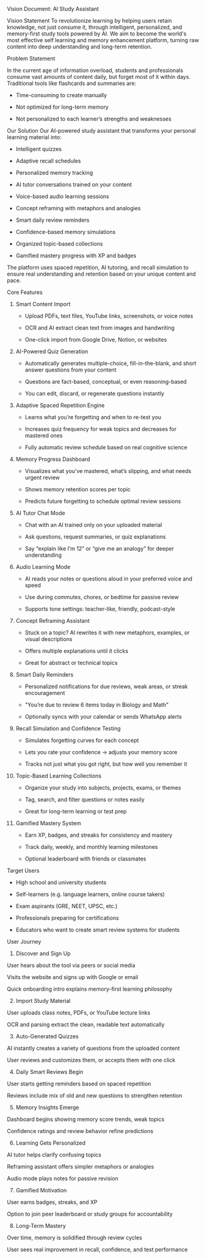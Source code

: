 Vision Document: AI Study Assistant



Vision Statement
To revolutionize learning by helping users retain knowledge, not just consume it, through intelligent, personalized, and memory-first study tools powered by AI.
We aim to become the world's most effective self learning and memory enhancement platform, turning raw content into deep understanding and long-term retention.

Problem Statement



In the current age of information overload, students and professionals consume vast amounts of content daily, but forget most of it within days.  
Traditional tools like flashcards and summaries are:

* Time-consuming to create manually

* Not optimized for long-term memory

* Not personalized to each learner’s strengths and weaknesses



Our Solution
Our AI-powered study assistant that transforms your personal learning material into:

* Intelligent quizzes

* Adaptive recall schedules

* Personalized memory tracking

* AI tutor conversations trained on your content

* Voice-based audio learning sessions

* Concept reframing with metaphors and analogies

* Smart daily review reminders

* Confidence-based memory simulations

* Organized topic-based collections

* Gamified mastery progress with XP and badges



The platform uses spaced repetition, AI tutoring, and recall simulation to ensure real understanding and retention based on your unique content and pace.



Core Features

1. Smart Content Import

   * Upload PDFs, text files, YouTube links, screenshots, or voice notes

   * OCR and AI extract clean text from images and handwriting

   * One-click import from Google Drive, Notion, or websites



1. AI-Powered Quiz Generation

   * Automatically generates multiple-choice, fill-in-the-blank, and short answer questions from your content

   * Questions are fact-based, conceptual, or even reasoning-based

   * You can edit, discard, or regenerate questions instantly



1. Adaptive Spaced Repetition Engine

   * Learns what you’re forgetting and when to re-test you

   * Increases quiz frequency for weak topics and decreases for mastered ones

   * Fully automatic review schedule based on real cognitive science



1. Memory Progress Dashboard

   * Visualizes what you’ve mastered, what’s slipping, and what needs urgent review

   * Shows memory retention scores per topic

   * Predicts future forgetting to schedule optimal review sessions



1. AI Tutor Chat Mode

   * Chat with an AI trained only on your uploaded material

   * Ask questions, request summaries, or quiz explanations

   * Say “explain like I’m 12” or “give me an analogy” for deeper understanding



1. Audio Learning Mode

   * AI reads your notes or questions aloud in your preferred voice and speed

   * Use during commutes, chores, or bedtime for passive review

   * Supports tone settings: teacher-like, friendly, podcast-style



1. Concept Reframing Assistant

   * Stuck on a topic? AI rewrites it with new metaphors, examples, or visual descriptions

   * Offers multiple explanations until it clicks

   * Great for abstract or technical topics



1. Smart Daily Reminders

   * Personalized notifications for due reviews, weak areas, or streak encouragement

   * "You’re due to review 6 items today in Biology and Math"

   * Optionally syncs with your calendar or sends WhatsApp alerts



1. Recall Simulation and Confidence Testing

   * Simulates forgetting curves for each concept

   * Lets you rate your confidence → adjusts your memory score

   * Tracks not just what you got right, but how well you remember it



1. Topic-Based Learning Collections

   * Organize your study into subjects, projects, exams, or themes

   * Tag, search, and filter questions or notes easily

   * Great for long-term learning or test prep



1. Gamified Mastery System

   * Earn XP, badges, and streaks for consistency and mastery

   * Track daily, weekly, and monthly learning milestones

   * Optional leaderboard with friends or classmates



Target Users

* High school and university students

* Self-learners (e.g. language learners, online course takers)

* Exam aspirants (GRE, NEET, UPSC, etc.)

* Professionals preparing for certifications

* Educators who want to create smart review systems for students



User Journey

1. Discover and Sign Up

User hears about the tool via peers or social media

Visits the website and signs up with Google or email

Quick onboarding intro explains memory-first learning philosophy



2. Import Study Material

User uploads class notes, PDFs, or YouTube lecture links

OCR and parsing extract the clean, readable text automatically



3. Auto-Generated Quizzes

AI instantly creates a variety of questions from the uploaded content

User reviews and customizes them, or accepts them with one click



4. Daily Smart Reviews Begin

User starts getting reminders based on spaced repetition

Reviews include mix of old and new questions to strengthen retention



5. Memory Insights Emerge

Dashboard begins showing memory score trends, weak topics

Confidence ratings and review behavior refine predictions



6. Learning Gets Personalized

AI tutor helps clarify confusing topics

Reframing assistant offers simpler metaphors or analogies

Audio mode plays notes for passive revision



7. Gamified Motivation

User earns badges, streaks, and XP

Option to join peer leaderboard or study groups for accountability



8. Long-Term Mastery

Over time, memory is solidified through review cycles

User sees real improvement in recall, confidence, and test performance

